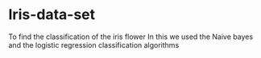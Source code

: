 # Iris-data-set
To find the classification of the iris flower
In this we used the Naive bayes and the logistic regression classification algorithms
